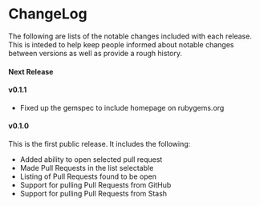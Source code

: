 # ChangeLog

The following are lists of the notable changes included with each release.
This is inteded to help keep people informed about notable changes between
versions as well as provide a rough history.

#### Next Release

#### v0.1.1

* Fixed up the gemspec to include homepage on rubygems.org

#### v0.1.0

This is the first public release. It includes the following:

* Added ability to open selected pull request
* Made Pull Requests in the list selectable
* Listing of Pull Requests found to be open
* Support for pulling Pull Requests from GitHub
* Support for pulling Pull Requests from Stash

